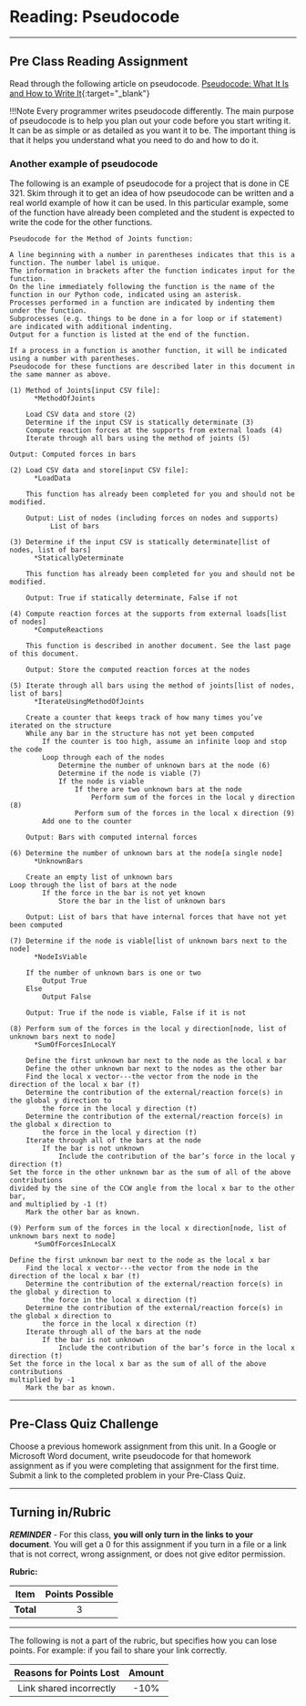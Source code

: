 #  Reading: Pseudocode

---

## Pre Class Reading Assignment

Read through the following article on pseudocode. [Pseudocode: What It Is and How to Write It](https://builtin.com/data-science/pseudocode){:target="_blank"}

!!!Note
    Every programmer writes pseudocode differently. The main purpose of pseudocode is to help you plan out your code before you start writing it. It can be as simple or as detailed as you want it to be. The important thing is that it helps you understand what you need to do and how to do it.

### Another example of pseudocode

The following is an example of pseudocode for a project that is done in CE 321. Skim through it to get an idea of how pseudocode can be written and a real world example of how it can be used. In this particular example, some of the function have already been completed and the student is expected to write the code for the other functions.

```plaintext
Pseudocode for the Method of Joints function:

A line beginning with a number in parentheses indicates that this is a function. The number label is unique. 
The information in brackets after the function indicates input for the function. 
On the line immediately following the function is the name of the function in our Python code, indicated using an asterisk. 
Processes performed in a function are indicated by indenting them under the function. 
Subprocesses (e.g. things to be done in a for loop or if statement) are indicated with additional indenting. 
Output for a function is listed at the end of the function. 

If a process in a function is another function, it will be indicated using a number with parentheses. 
Pseudocode for these functions are described later in this document in the same manner as above.  

(1) Method of Joints[input CSV file]:
      *MethodOfJoints

	Load CSV data and store (2)
	Determine if the input CSV is statically determinate (3)
	Compute reaction forces at the supports from external loads (4)
	Iterate through all bars using the method of joints (5)
	
Output: Computed forces in bars

(2) Load CSV data and store[input CSV file]:
      *LoadData

	This function has already been completed for you and should not be modified.

	Output: List of nodes (including forces on nodes and supports)
		  List of bars

(3) Determine if the input CSV is statically determinate[list of nodes, list of bars]
      *StaticallyDeterminate

	This function has already been completed for you and should not be modified.

	Output: True if statically determinate, False if not

(4) Compute reaction forces at the supports from external loads[list of nodes]
      *ComputeReactions

	This function is described in another document. See the last page of this document.

	Output: Store the computed reaction forces at the nodes

(5) Iterate through all bars using the method of joints[list of nodes, list of bars]
      *IterateUsingMethodOfJoints

	Create a counter that keeps track of how many times you’ve iterated on the structure
	While any bar in the structure has not yet been computed
		If the counter is too high, assume an infinite loop and stop the code
		Loop through each of the nodes
			Determine the number of unknown bars at the node (6)
			Determine if the node is viable (7)
			If the node is viable
				If there are two unknown bars at the node
					Perform sum of the forces in the local y direction (8)
				Perform sum of the forces in the local x direction (9)
		Add one to the counter

	Output: Bars with computed internal forces

(6) Determine the number of unknown bars at the node[a single node]
      *UnknownBars

	Create an empty list of unknown bars
Loop through the list of bars at the node
		If the force in the bar is not yet known
			Store the bar in the list of unknown bars

	Output: List of bars that have internal forces that have not yet been computed
				
(7) Determine if the node is viable[list of unknown bars next to the node]
      *NodeIsViable

	If the number of unknown bars is one or two
		Output True
	Else
		Output False

	Output: True if the node is viable, False if it is not

(8) Perform sum of the forces in the local y direction[node, list of unknown bars next to node]
      *SumOfForcesInLocalY

	Define the first unknown bar next to the node as the local x bar
	Define the other unknown bar next to the nodes as the other bar
	Find the local x vector---the vector from the node in the direction of the local x bar (†)
	Determine the contribution of the external/reaction force(s) in the global y direction to 
		the force in the local y direction (†)
	Determine the contribution of the external/reaction force(s) in the global x direction to 
		the force in the local y direction (†)
	Iterate through all of the bars at the node
		If the bar is not unknown
			Include the contribution of the bar’s force in the local y direction (†)
Set the force in the other unknown bar as the sum of all of the above contributions 
divided by the sine of the CCW angle from the local x bar to the other bar,
and multiplied by -1 (†)
	Mark the other bar as known.

(9) Perform sum of the forces in the local x direction[node, list of unknown bars next to node]
      *SumOfForcesInLocalX

Define the first unknown bar next to the node as the local x bar
	Find the local x vector---the vector from the node in the direction of the local x bar (†)
	Determine the contribution of the external/reaction force(s) in the global y direction to 
		the force in the local x direction (†)
	Determine the contribution of the external/reaction force(s) in the global x direction to 
		the force in the local x direction (†)
	Iterate through all of the bars at the node
		If the bar is not unknown
			Include the contribution of the bar’s force in the local x direction (†)
Set the force in the local x bar as the sum of all of the above contributions 
multiplied by -1
	Mark the bar as known.
```

---

## Pre-Class Quiz Challenge

Choose a previous homework assignment from this unit. In a Google or Microsoft Word document, write pseudocode for that homework assignment as if you were completing that assignment for the first time. Submit a link to the completed problem in your Pre-Class Quiz.

---

## Turning in/Rubric

**_REMINDER_** - For this class, **you will only turn in the links to your document**. You will get a 0 for this assignment if you turn in a file or a link that is not correct, wrong assignment, or does not give editor permission.

**Rubric:**

|                      Item                      | Points Possible |
|:----------------------------------------------:|:---------------:|
| <div style="text-align: right">**Total**</div> |        3        |

---

The following is not a part of the rubric, but specifies how you can lose points. For example: if you fail to share your link correctly.

| **Reasons for Points Lost** |    **Amount**     |  
|:---------------------------:|:-----------------:|
|   Link shared incorrectly   |       -10%        |
